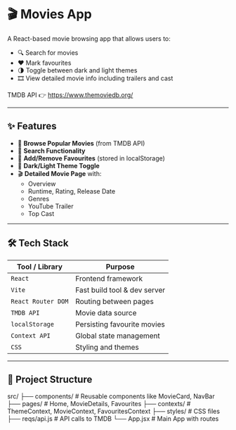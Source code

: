 # 🎬 Movies App

A React-based movie browsing app that allows users to:

- 🔍 Search for movies
- ❤️ Mark favourites
- 🌗 Toggle between dark and light themes
- 🎞️ View detailed movie info including trailers and cast

TMDB API 👉 https://www.themoviedb.org/

---

## ✨ Features

- 🔄 **Browse Popular Movies** (from TMDB API)
- 🧠 **Search Functionality**
- 📌 **Add/Remove Favourites** (stored in localStorage)
- 🌙 **Dark/Light Theme Toggle**
- 🎬 **Detailed Movie Page** with:
  - Overview
  - Runtime, Rating, Release Date
  - Genres
  - YouTube Trailer
  - Top Cast

---

## 🛠️ Tech Stack

| Tool / Library     | Purpose                      |
| ------------------ | ---------------------------- |
| `React`            | Frontend framework           |
| `Vite`             | Fast build tool & dev server |
| `React Router DOM` | Routing between pages        |
| `TMDB API`         | Movie data source            |
| `localStorage`     | Persisting favourite movies  |
| `Context API`      | Global state management      |
| `CSS`              | Styling and themes           |

---

## 📂 Project Structure

src/
├── components/ # Reusable components like MovieCard, NavBar
├── pages/ # Home, MovieDetails, Favourites
├── contexts/ # ThemeContext, MovieContext, FavouritesContext
├── styles/ # CSS files
├── reqs/api.js # API calls to TMDB
└── App.jsx # Main App with routes
